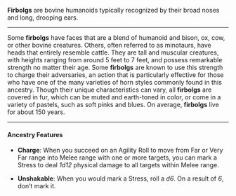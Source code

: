 
**Firbolgs** are bovine humanoids typically recognized by their broad noses and long, drooping ears.

----

Some **firbolgs** have faces that are a blend of humanoid and bison, ox, cow, or other bovine creatures. Others, often referred to as minotaurs, have heads that entirely resemble cattle. They are tall and muscular creatures, with heights ranging from around 5 feet to 7 feet, and possess remarkable strength no matter their age. Some **firbolgs** are known to use this strength to charge their adversaries, an action that is particularly effective for those who have one of the many varieties of horn styles commonly found in this ancestry. Though their unique characteristics can vary, all **firbolgs** are covered in fur, which can be muted and earth-toned in color, or come in a variety of pastels, such as soft pinks and blues. On average, **firbolgs** live for about 150 years.

----

#### Ancestry Features 

* **Charge**: When you succeed on an Agility Roll to move from Far or Very Far range into Melee range with one or more targets, you can mark a Stress to deal *1d12* physical damage to all targets within Melee range.

* **Unshakable**: When you would mark a Stress, roll a *d6*. On a result of *6*, don’t mark it.